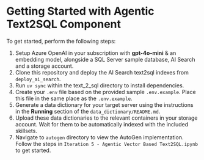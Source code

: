 # Getting Started with Agentic Text2SQL Component

To get started, perform the following steps:

1. Setup Azure OpenAI in your subscription with **gpt-4o-mini** & an embedding model, alongside a SQL Server sample database, AI Search and a storage account.
2. Clone this repository and deploy the AI Search text2sql indexes from `deploy_ai_search`.
3. Run `uv sync` within the text_2_sql directory to install dependencies.
4. Create your `.env` file based on the provided sample `.env.example`. Place this file in the same place as the `.env.example`.
5. Generate a data dictionary for your target server using the instructions in the **Running** section of the `data_dictionary/README.md`.
6. Upload these data dictionaries to the relevant containers in your storage account. Wait for them to be automatically indexed with the included skillsets.
7. Navigate to `autogen` directory to view the AutoGen implementation. Follow the steps in `Iteration 5 - Agentic Vector Based Text2SQL.ipynb` to get started.
